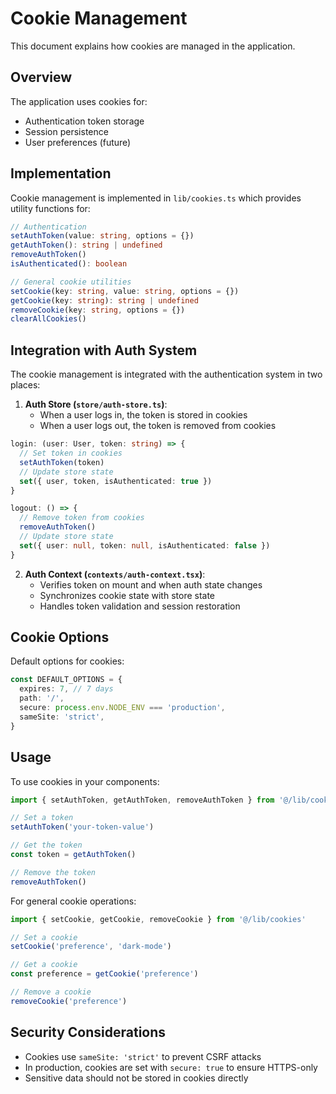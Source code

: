 # Cookie Management

This document explains how cookies are managed in the application.

## Overview

The application uses cookies for:
- Authentication token storage
- Session persistence
- User preferences (future)

## Implementation

Cookie management is implemented in `lib/cookies.ts` which provides utility functions for:

```typescript
// Authentication
setAuthToken(value: string, options = {})
getAuthToken(): string | undefined
removeAuthToken()
isAuthenticated(): boolean

// General cookie utilities
setCookie(key: string, value: string, options = {})
getCookie(key: string): string | undefined
removeCookie(key: string, options = {})
clearAllCookies()
```

## Integration with Auth System

The cookie management is integrated with the authentication system in two places:

1. **Auth Store (`store/auth-store.ts`)**:
   - When a user logs in, the token is stored in cookies
   - When a user logs out, the token is removed from cookies

```typescript
login: (user: User, token: string) => {
  // Set token in cookies
  setAuthToken(token)
  // Update store state
  set({ user, token, isAuthenticated: true })
}

logout: () => {
  // Remove token from cookies
  removeAuthToken()
  // Update store state
  set({ user: null, token: null, isAuthenticated: false })
}
```

2. **Auth Context (`contexts/auth-context.tsx`)**:
   - Verifies token on mount and when auth state changes
   - Synchronizes cookie state with store state
   - Handles token validation and session restoration

## Cookie Options

Default options for cookies:

```typescript
const DEFAULT_OPTIONS = {
  expires: 7, // 7 days
  path: '/',
  secure: process.env.NODE_ENV === 'production',
  sameSite: 'strict',
}
```

## Usage

To use cookies in your components:

```typescript
import { setAuthToken, getAuthToken, removeAuthToken } from '@/lib/cookies'

// Set a token
setAuthToken('your-token-value')

// Get the token
const token = getAuthToken()

// Remove the token
removeAuthToken()
```

For general cookie operations:

```typescript
import { setCookie, getCookie, removeCookie } from '@/lib/cookies'

// Set a cookie
setCookie('preference', 'dark-mode')

// Get a cookie
const preference = getCookie('preference')

// Remove a cookie
removeCookie('preference')
```

## Security Considerations

- Cookies use `sameSite: 'strict'` to prevent CSRF attacks
- In production, cookies are set with `secure: true` to ensure HTTPS-only
- Sensitive data should not be stored in cookies directly
